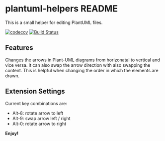 # plantuml-helpers README

This is a small helper for editing PlantUML files.

[![codecov](https://codecov.io/gh/michael72/plantuml-helpers/branch/master/graph/badge.svg)](https://codecov.io/gh/michael72/plantuml-helpers)
[![Build Status](https://travis-ci.org/michael72/plantuml-helpers.svg?branch=master)](https://travis-ci.org/michael72/plantuml-helpers)

## Features

Changes the arrows in Plant-UML diagrams from horizonatal to vertical and vice versa. It can also swap the arrow direction with also swapping the content. This is helpful when changing the order in which the elements are drawn.

## Extension Settings

Current key combinations are:

* Alt-8: rotate arrow to left
* Alt-9: swap arrow left / right
* Alt-0: rotate arrow to right


**Enjoy!**
